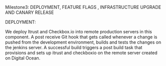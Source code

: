 
Milestone3: DEPLOYMENT, FEATURE FLAGS , INFRASTRUCTURE UPGRADE AND CANARY RELEASE

DEPLOYMENT: 

We deploy Itrust and Checkbox.io into remote production servers in this component. A post receive Git hook that gets called whenever a change is pushed from the development environment, builds and tests the changes on the jenkins server. A successful build triggers a post build task that provisions and sets up itrust and checkboxio on the remote server created on Digital Ocean.

